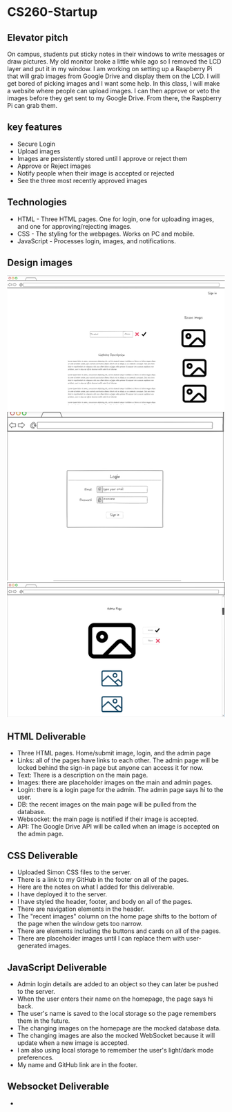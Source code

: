 # CS260-Startup

## Elevator pitch
On campus, students put sticky notes in their windows to write messages or draw pictures. My old monitor broke a little while ago so I removed the LCD layer and put it in my window. I am working on setting up a Raspberry Pi that will grab images from Google Drive and display them on the LCD. I will get bored of picking images and I want some help. In this class, I will make a website where people can upload images. I can then approve or veto the images before they get sent to my Google Drive. From there, the Raspberry Pi can grab them.

## key features
- Secure Login
- Upload images
- Images are persistently stored until I approve or reject them
- Approve or Reject images
- Notify people when their image is accepted or rejected
- See the three most recently approved images

## Technologies
- HTML - Three HTML pages. One for login, one for uploading images, and one for approving/rejecting images.
- CSS - The styling for the webpages. Works on PC and mobile. 
- JavaScript - Processes login, images, and notifications.

## Design images
![MainPageMockUI](/mockUI/MainPageMockUI.png)
![LoginMockUI](/mockUI/LoginMockUI.png)
![AdminPageMockUI](/mockUI/AdminPageMockUI.png)

## HTML Deliverable
- Three HTML pages. Home/submit image, login, and the admin page
- Links: all of the pages have links to each other. The admin page will be locked behind the sign-in page but anyone can access it for now.
- Text: There is a description on the main page.
- Images: there are placeholder images on the main and admin pages.
- Login: there is a login page for the admin. The admin page says hi to the user.
- DB: the recent images on the main page will be pulled from the database.
- Websocket: the main page is notified if their image is accepted.
- API: The Google Drive API will be called when an image is accepted on the admin page.

## CSS Deliverable
- Uploaded Simon CSS files to the server.
- There is a link to my GitHub in the footer on all of the pages.
- Here are the notes on what I added for this deliverable.
- I have deployed it to the server.
- I have styled the header, footer, and body on all of the pages.
- There are navigation elements in the header.
- The "recent images" column on the home page shifts to the bottom of the page when the window gets too narrow.
- There are elements including the buttons and cards on all of the pages.
- There are placeholder images until I can replace them with user-generated images.

## JavaScript Deliverable
- Admin login details are added to an object so they can later be pushed to the server.
- When the user enters their name on the homepage, the page says hi back.
- The user's name is saved to the local storage so the page remembers them in the future.
- The changing images on the homepage are the mocked database data.
- The changing images are also the mocked WebSocket because it will update when a new image is accepted.
- I am also using local storage to remember the user's light/dark mode preferences.
- My name and GitHub link are in the footer.

## Websocket Deliverable
- 
